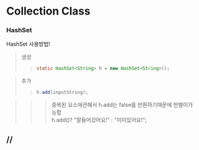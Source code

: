 # Collection Class

### HashSet<type>
HashSet 사용방법!

>생성
>> ```java
>>static HashSet<String> h = new HashSet<String>();
>>```
  
>추가
>>```java
>>h.add(inputString);
>>```

>>>중복된 요소에관해서 h.add는 false를 반환하기때문에 판별이가능함<br/>h.add()? "잘들어갔어요!" : "이미있어요!";

//
---
